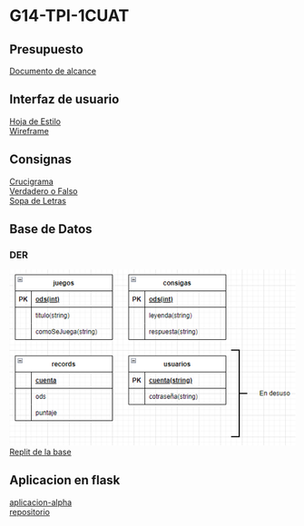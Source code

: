 # G14-TPI-1CUAT
## Presupuesto
[Documento de alcance](PRESUPUESTO.md)

## Interfaz de usuario
[Hoja de Estilo](hojaDeEstilo.md)\
[Wireframe](wireFrame.md)

## Consignas
[Crucigrama](crucigrama.md) \
[Verdadero o Falso](verdaderoFalso.md) \
[Sopa de Letras](sopaDeLetras.md)

## Base de Datos
### DER
![DER](Img/db/DER.PNG) \
[Replit de la base](https://replit.com/join/wdpshzilyf-loco5484)


## Aplicacion en flask
[aplicacion-alpha](https://ODSgames-1.loco5484.repl.co) \
[repositorio](https://github.com/IvanLSanchez/G14-TPI-FLASK)
